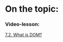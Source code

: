 # On the topic:

### Video-lesson:

[7.2. What is DOM?](https://go.skillbox.ru/profession/profession-fullstack-js/js/14812123-ff2f-424b-868d-6c65f812cd79/videolesson)
